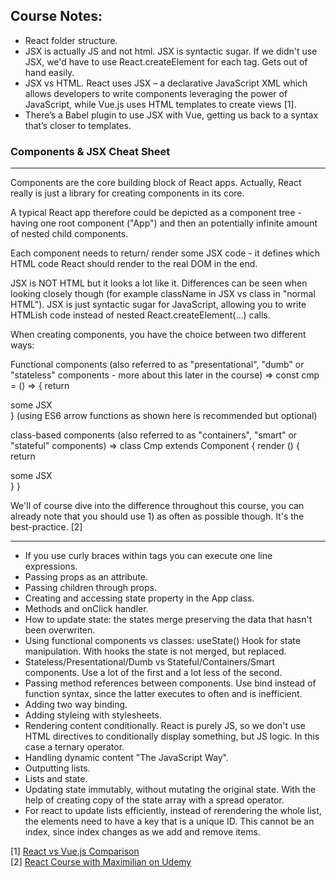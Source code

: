## Course Notes:

* React folder structure.
* JSX is actually JS and not html. JSX is syntactic sugar. If we didn't use JSX, we'd have to use React.createElement for each tag. Gets out of hand easily.
* JSX vs HTML. React uses JSX – a declarative JavaScript XML which allows developers to write components leveraging the power of JavaScript, while Vue.js uses HTML templates to create views [1].
* There’s a Babel plugin to use JSX with Vue, getting us back to a syntax that’s closer to templates.

 ### Components & JSX Cheat Sheet
___
Components are the core building block of React apps. Actually, React really is just a library for creating components in its core.

A typical React app therefore could be depicted as a component tree - having one root component ("App") and then an potentially infinite amount of nested child components.

Each component needs to return/ render some JSX code - it defines which HTML code React should render to the real DOM in the end.

JSX is NOT HTML but it looks a lot like it. Differences can be seen when looking closely though (for example className in JSX vs class in "normal HTML"). JSX is just syntactic sugar for JavaScript, allowing you to write HTMLish code instead of nested React.createElement(...) calls.

When creating components, you have the choice between two different ways:

Functional components (also referred to as "presentational", "dumb" or "stateless" components - more about this later in the course) => const cmp = () => { return <div>some JSX</div> } (using ES6 arrow functions as shown here is recommended but optional)

class-based components (also referred to as "containers", "smart" or "stateful" components) => class Cmp extends Component { render () { return <div>some JSX</div> } } 

We'll of course dive into the difference throughout this course, you can already note that you should use 1) as often as possible though. It's the best-practice. [2]

___

* If you use curly braces within tags you can execute one line expressions.
* Passing props as an attribute. 
* Passing children through props.
* Creating and accessing state property in the App class.
* Methods and onClick handler.
* How to update state: the states merge preserving the data that hasn't been overwriten.
* Using functional components vs classes: useState() Hook for state manipulation. With hooks the state is not merged, but replaced.
* Stateless/Presentational/Dumb vs Stateful/Containers/Smart components. Use a lot of the first and a lot less of the second.
* Passing method references between components. Use bind instead of function syntax, since the latter executes to often and is inefficient.
* Adding two way binding. 
* Adding styleing with stylesheets.
* Rendering content conditionally. React is purely JS, so we don't use HTML directives to conditionally display something, but JS logic. In this case a ternary operator. 
* Handling dynamic content "The JavaScript Way".
* Outputting lists.
* Lists and state.
* Updating state immutably, without mutating the original state. With the help of creating copy of the state array with a spread operator. 
* For react to update lists efficiently, instead of rerendering the whole list, the elements need to have a key that is a unique ID. This cannot be an index, since index changes as we add and remove items. 

[1] [React vs Vue.js Comparison](https://dzone.com/articles/reactjs-vs-vuejs-comparison-of-popular-frameworks)  
[2] [React Course with Maximilian on Udemy](https://www.udemy.com/react-the-complete-guide-incl-redux/)